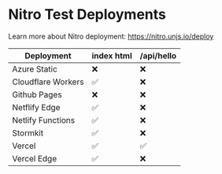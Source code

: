 # Nitro Test Deployments

Learn more about Nitro deployment: https://nitro.unjs.io/deploy

<!-- automd:deployments -->

| Deployment         | index html | /api/hello |
| ------------------ | ---------- | ---------- |
| Azure Static       | ❌         | ❌         |
| Cloudflare Workers | ✅         | ❌         |
| Github Pages       | ❌         | ❌         |
| Netflify Edge      | ✅         | ❌         |
| Netlify Functions  | ✅         | ❌         |
| Stormkit           | ✅         | ❌         |
| Vercel             | ✅         | ✅         |
| Vercel Edge        | ✅         | ❌         |

<!-- /automd -->
